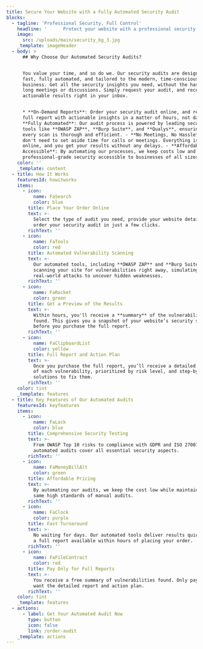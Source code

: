 ```yaml
---
title: Secure Your Website with a Fully Automated Security Audit
blocks:
  - tagline: 'Professional Security, Full Control'
    headline: '      Protect your website with a professional security audit, tailored to your needs. '
    image:
      src: /uploads/main/security_bg_3.jpg
    _template: imageHeader
  - body: >
      ## Why Choose Our Automated Security Audits?


      You value your time, and so do we. Our security audits are designed to be
      fast, fully automated, and tailored to the modern, time-conscious
      business. Get all the security insights you need, without the hassle of
      long meetings or discussions. Simply request your audit, and receive
      actionable results right in your inbox.


      * **On-Demand Reports**: Order your security audit online, and receive a
      full report with actionable insights in a matter of hours, not days. -
      **Fully Automated**: Our audit process is powered by leading security
      tools like **OWASP ZAP**, **Burp Suite**, and **Qualys**, ensuring that
      every scan is thorough and efficient. - **No Meetings, No Hassle**: You
      don't need to set aside time for calls or meetings. Everything is handled
      online, and you get your results without any delays. - **Affordable and
      Accessible**: By automating our processes, we keep costs low and make
      professional-grade security accessible to businesses of all sizes.
    color: ''
    _template: content
  - title: How It Works
    featuresId: howitworks
    items:
      - icon:
          name: FaSearch
          color: blue
        title: Place Your Order Online
        text: >-
          Select the type of audit you need, provide your website details, and
          order your security audit in just a few clicks. 
        richText: ''
      - icon:
          name: FaTools
          color: red
        title: Automated Vulnerability Scanning
        text: >-
          Our automated tools, including **OWASP ZAP** and **Burp Suite**, begin
          scanning your site for vulnerabilities right away, simulating
          real-world attacks to uncover hidden weaknesses.
        richText: ''
      - icon:
          name: FaRocket
          color: green
        title: Get a Preview of the Results
        text: >-
          Within hours, you'll receive a **summary** of the vulnerabilities
          found. This gives you a snapshot of your website’s security status
          before you purchase the full report.
        richText: ''
      - icon:
          name: FaClipboardList
          color: yellow
        title: Full Report and Action Plan
        text: >-
          Once you purchase the full report, you’ll receive a detailed breakdown
          of each vulnerability, prioritized by risk level, and step-by-step
          solutions to fix them.
        richText: ''
    color: tint
    _template: features
  - title: Key Features of Our Automated Audits
    featuresId: keyfeatures
    items:
      - icon:
          name: FaLock
          color: blue
        title: Comprehensive Security Testing
        text: >-
          From OWASP Top 10 risks to compliance with GDPR and ISO 27001, our
          automated audits cover all essential security aspects.
        richText: ''
      - icon:
          name: FaMoneyBillAlt
          color: green
        title: Affordable Pricing
        text: >-
          By automating our audits, we keep the cost low while maintaining the
          same high standards of manual audits.
        richText: ''
      - icon:
          name: FaClock
          color: purple
        title: Fast Turnaround
        text: >-
          No waiting for days. Our automated tools deliver results quickly, with
          a full report available within hours of placing your order.
        richText: ''
      - icon:
          name: FaFileContract
          color: red
        title: Pay Only for Full Reports
        text: >-
          You receive a free summary of vulnerabilities found. Only pay when you
          want the detailed report and action plan.
        richText: ''
    color: tint
    _template: features
  - actions:
      - label: Get Your Automated Audit Now
        type: button
        icon: false
        link: /order-audit
    _template: actions
---
```


